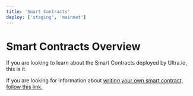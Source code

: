 ```yaml
---
title: 'Smart Contracts'
deploy: ['staging', 'mainnet']
---
```


# Smart Contracts Overview

If you are looking to learn about the Smart Contracts deployed by Ultra.io, this is it.

If you are looking for information about [writing your own smart contract, follow this link.](../guides/Docker/building-smart-contracts.md)

